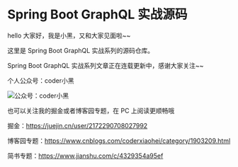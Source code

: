 # Spring Boot GraphQL 实战源码

hello 大家好，我是小黑，又和大家见面啦~~

这里是 Spring Boot GraphQL 实战系列的源码仓库。 

Spring Boot GraphQL 实战系列文章正在连载更新中，感谢大家关注~~

个人公众号：coder小黑

![公众号：coder小黑](https://cdn.jsdelivr.net/gh/shenjianeng/pictures/2020-12-19/1608383195371-image.png)

也可以关注我的掘金或者博客园专题，在 PC 上阅读更顺畅哦

掘金：https://juejin.cn/user/2172290708027992

博客园专题：https://www.cnblogs.com/coderxiaohei/category/1903209.html

简书专题：https://www.jianshu.com/c/4329354a95ef



